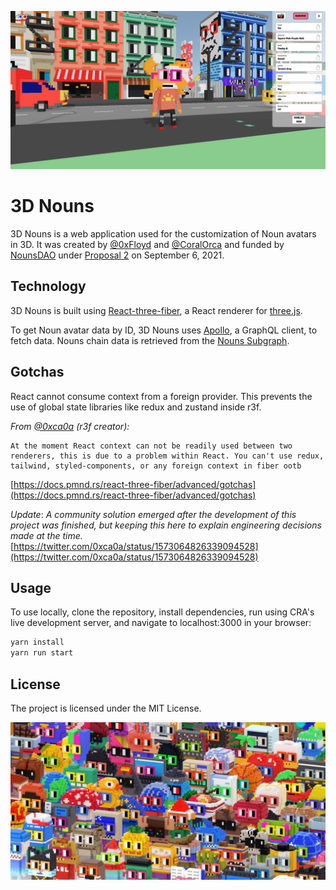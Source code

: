 ![Nouns](https://raw.githubusercontent.com/0xFloyd/3DNouns/main/public/screenshot.png?token=GHSAT0AAAAAABXTCTOT3CL4BCGLONPIT6RKY2CHJWQ)

# 3D Nouns

3D Nouns is a web application used for the customization of Noun avatars in 3D. It was created by [@0xFloyd](https://twitter.com/0xFloyd) and [@CoralOrca](https://twitter.com/coralorca) and funded by [NounsDAO](https://github.com/nounsDAO/nouns-monorepo) under [Proposal 2](https://nouns.wtf/vote/2) on September 6, 2021.

## Technology

3D Nouns is built using [React-three-fiber](https://docs.pmnd.rs/react-three-fiber/getting-started/introduction), a React renderer for [three.js](https://threejs.org).

To get Noun avatar data by ID, 3D Nouns uses [Apollo](https://www.npmjs.com/package/@apollo/client), a GraphQL client, to fetch data. Nouns chain data is retrieved from the [Nouns Subgraph](https://thegraph.com/hosted-service/subgraph/nounsdao/nouns-subgraph).

## Gotchas

React cannot consume context from a foreign provider. This prevents the use of global state libraries like redux and zustand inside r3f.

_From [@0xca0a](https://twitter.com/0xca0a) (r3f creator):_

```
At the moment React context can not be readily used between two renderers, this is due to a problem within React. You can't use redux, tailwind, styled-components, or any foreign context in fiber ootb
```

[https://docs.pmnd.rs/react-three-fiber/advanced/gotchas](https://docs.pmnd.rs/react-three-fiber/advanced/gotchas)

_Update_: _A community solution emerged after the development of this project was finished, but keeping this here to explain engineering decisions made at the time._
[https://twitter.com/0xca0a/status/1573064826339094528](https://twitter.com/0xca0a/status/1573064826339094528)

## Usage

To use locally, clone the repository, install dependencies, run using CRA's live development server, and navigate to localhost:3000 in your browser:

```javascript
yarn install
yarn run start
```

## License

The project is licensed under the MIT License.

![Nouns](https://raw.githubusercontent.com/0xFloyd/3DNouns/main/public/ArmyFooterLarge.jpg?token=GHSAT0AAAAAABXTCTOT7OBETTKPGDMW66ZKY2CHJ7A)
